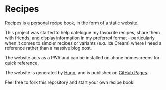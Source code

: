 # Recipes

Recipes is a personal recipe book, in the form of a static website.

This project was started to help catelogue my favourite recipes, share them with friends, and display information in my preferred format - particularly when it comes to simpler recipes or variants (e.g. Ice Cream) where I need a reference rather than a massive blog post.

The website acts as a PWA and can be installed on phone homescreens for quick reference.

The website is generated by [Hugo](https://gohugo.io), and is published on [GitHub Pages](https://pages.github.com/).

Feel free to fork this repository and start your own recipe book!
